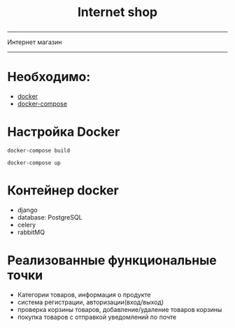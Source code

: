 <h1><p align="center">Internet shop</p></h1>

***

   Интернет магазин 

*** 
# Необходимо:

- [docker](https://docs.docker.com/get-docker/)
- [docker-compose](https://docs.docker.com/compose/install/)

# Настройка Docker

```
docker-compose build
```
```
docker-compose up
```

# Контейнер docker

- django
- database: PostgreSQL
- celery
- rabbitMQ

# Реализованные функциональные точки

- Категории товаров, информация о продукте
- система регистрации, авторизации(вход/выход)
- проверка корзины товаров, добавление/удаление товаров корзины
- покупка товаров с отправкой уведомлений по почте

